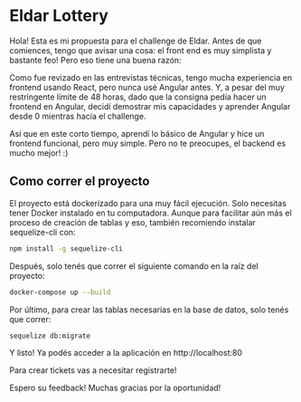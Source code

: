 # Eldar Lottery

Hola! Esta es mi propuesta para el challenge de Eldar. Antes de que comiences, tengo que avisar una cosa: el front end es muy simplista y bastante feo! Pero eso tiene una buena razón:

Como fue revizado en las entrevistas técnicas, tengo mucha experiencia en frontend usando React, pero nunca usé Angular antes. Y, a pesar del muy restringente límite de 48 horas, dado que la consigna pedía hacer un frontend en Angular, decidí demostrar mis capacidades y aprender Angular desde 0 mientras hacía el challenge.

Así que en este corto tiempo, aprendí lo básico de Angular y hice un frontend funcional, pero muy simple. Pero no te preocupes, el backend es mucho mejor! :)

## Como correr el proyecto

El proyecto está dockerizado para una muy fácil ejecución. Solo necesitas tener Docker instalado en tu computadora. Aunque para facilitar aún más el proceso de creación de tablas y eso, también recomiendo instalar sequelize-cli con:

```bash
npm install -g sequelize-cli
```

Después, solo tenés que correr el siguiente comando en la raíz del proyecto:

```bash
docker-compose up --build
```

Por último, para crear las tablas necesarias en la base de datos, solo tenés que correr:

```bash
sequelize db:migrate
```

Y listo! Ya podés acceder a la aplicación en http://localhost:80

Para crear tickets vas a necesitar registrarte!

Espero su feedback! Muchas gracias por la oportunidad!